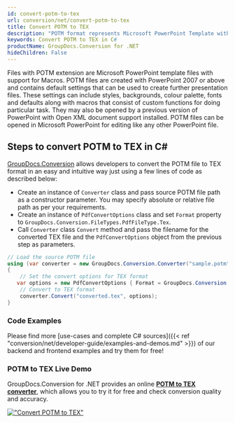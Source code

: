 ```yaml
---
id: convert-potm-to-tex
url: conversion/net/convert-potm-to-tex
title: Convert POTM to TEX
description: "POTM format represents Microsoft PowerPoint Template with .potm extension. Learn how to convert POTM to TEX file programmatically in C# language using GroupDocs.Conversion for .NET library."
keywords: Convert POTM to TEX in C#
productName: GroupDocs.Conversion for .NET
hideChildren: False
---
```


Files with POTM extension are Microsoft PowerPoint template files with support for Macros. POTM files are created with PowerPoint 2007 or above and contains default settings that can be used to create further presentation files. These settings can include styles, backgrounds, colour palette, fonts and defaults along with macros that consist of custom functions for doing particular task. They may also be opened by a previous version of PowerPoint with Open XML document support installed. POTM files can be opened in Microsoft PowerPoint for editing like any other PowerPoint file.

## Steps to convert POTM to TEX in C#

[GroupDocs.Conversion](https://products.groupdocs.com/conversion/net) allows developers to convert the POTM file to TEX format in an easy and intuitive way just using a few lines of code as described below:

* Create an instance of `Converter` class and pass source POTM file path as a constructor parameter. You may specify absolute or relative file path as per your requirements. 
* Create an instance of `PdfConvertOptions` class and set `Format` property to `GroupDocs.Conversion.FileTypes.PdfFileType.Tex`.
* Call `Converter` class `Convert` method and pass the filename for the converted TEX file and the `PdfConvertOptions` object from the previous step as parameters.

```csharp
// Load the source POTM file
using (var converter = new GroupDocs.Conversion.Converter("sample.potm"))
{
    // Set the convert options for TEX format
   var options = new PdfConvertOptions { Format = GroupDocs.Conversion.FileTypes.PdfFileType.Tex };
    // Convert to TEX format
    converter.Convert("converted.tex", options);
}
```

### Code Examples

Please find more [use-cases and complete C# sources]({{< ref "conversion/net/developer-guide/examples-and-demos.md" >}}) of our backend and frontend examples and try them for free!

### POTM to TEX Live Demo

GroupDocs.Conversion for .NET provides an online [**POTM to TEX converter**](https://products.groupdocs.app/conversion/potm-to-tex), which allows you to try it for free and check conversion quality and accuracy.

[!["Convert POTM to TEX"](conversion/net/images/convert-to-tex/convert-potm-to-tex.png)](https://products.groupdocs.app/conversion/potm-to-tex)